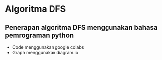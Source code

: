 # Algoritma DFS
## Penerapan algoritma DFS menggunakan bahasa pemrograman python
* Code menggunakan google colabs
* Graph menggunakan diagram.io
